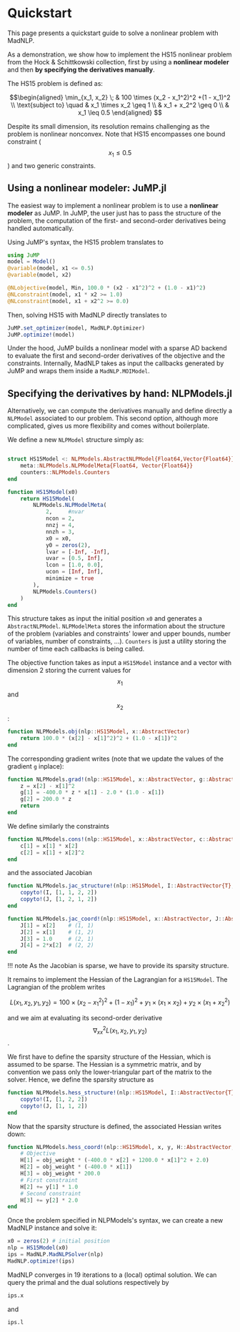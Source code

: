 # Quickstart

This page presents a quickstart guide to solve
a nonlinear problem with MadNLP.

As a demonstration, we show how to implement
the HS15 nonlinear problem from the Hock & Schittkowski collection,
first by using a **nonlinear modeler** and then **by specifying the derivatives manually**.

The HS15 problem is defined as:
```math
\begin{aligned}
\min_{x_1, x_2} \; &   100 \times (x_2 - x_1^2)^2 +(1 - x_1)^2 \\
\text{subject to} \quad &  x_1  \times x_2 \geq 1 \\
        & x_1 + x_2^2 \geq 0 \\
        & x_1 \leq 0.5
\end{aligned}

```
Despite its small dimension, its resolution remains challenging
as the problem is nonlinear nonconvex. Note that HS15 encompasses
one bound constraint ($$x_1 \leq 0.5$$) and two generic constraints.


## Using a nonlinear modeler: JuMP.jl

The easiest way to implement a nonlinear problem is
to use a **nonlinear modeler** as JuMP.
In JuMP, the user just has to pass the structure of the problem,
the computation of the first- and second-order derivatives being
handled automatically.

Using JuMP's syntax, the HS15 problem translates to
```julia
using JuMP
model = Model()
@variable(model, x1 <= 0.5)
@variable(model, x2)

@NLobjective(model, Min, 100.0 * (x2 - x1^2)^2 + (1.0 - x1)^2)
@NLconstraint(model, x1 * x2 >= 1.0)
@NLconstraint(model, x1 + x2^2 >= 0.0)

```

Then, solving HS15 with MadNLP directly translates to
```julia
JuMP.set_optimizer(model, MadNLP.Optimizer)
JuMP.optimize!(model)

```

Under the hood, JuMP builds a nonlinear model with a
sparse AD backend to evaluate the first and second-order
derivatives of the objective and the constraints. Internally,
MadNLP takes as input the callbacks generated by JuMP
and wraps them inside a `MadNLP.MOIModel`.


## Specifying the derivatives by hand: NLPModels.jl

Alternatively, we can compute the derivatives manually
and define directly a `NLPModel` associated to our problem.
This second option, although more complicated, gives
us more flexibility and comes without boilerplate.

We define a new `NLPModel` structure simply as:
```julia

struct HS15Model <: NLPModels.AbstractNLPModel{Float64,Vector{Float64}}
    meta::NLPModels.NLPModelMeta{Float64, Vector{Float64}}
    counters::NLPModels.Counters
end

function HS15Model(x0)
    return HS15Model(
        NLPModels.NLPModelMeta(
            2,     #nvar
            ncon = 2,
            nnzj = 4,
            nnzh = 3,
            x0 = x0,
            y0 = zeros(2),
            lvar = [-Inf, -Inf],
            uvar = [0.5, Inf],
            lcon = [1.0, 0.0],
            ucon = [Inf, Inf],
            minimize = true
        ),
        NLPModels.Counters()
    )
end
```
This structure takes as input the initial position `x0` and generates
a `AbstractNLPModel`. `NLPModelMeta` stores the information about
the structure of the problem (variables and constraints' lower and upper bounds,
number of variables, number of constraints, ...). `Counters` is just a utility
storing the number of time each callbacks is being called.

The objective function takes as input a `HS15Model` instance
and a vector with dimension 2 storing the current values for $$x_1$$ and $$x_2$$:
```julia
function NLPModels.obj(nlp::HS15Model, x::AbstractVector)
    return 100.0 * (x[2] - x[1]^2)^2 + (1.0 - x[1])^2
end
```
The corresponding gradient writes (note that we update the values of the gradient
`g` inplace):
```julia
function NLPModels.grad!(nlp::HS15Model, x::AbstractVector, g::AbstractVector)
    z = x[2] - x[1]^2
    g[1] = -400.0 * z * x[1] - 2.0 * (1.0 - x[1])
    g[2] = 200.0 * z
    return
end
```

We define similarly the constraints
```julia
function NLPModels.cons!(nlp::HS15Model, x::AbstractVector, c::AbstractVector)
    c[1] = x[1] * x[2]
    c[2] = x[1] + x[2]^2
end
```
and the associated Jacobian
```julia
function NLPModels.jac_structure!(nlp::HS15Model, I::AbstractVector{T}, J::AbstractVector{T}) where T
    copyto!(I, [1, 1, 2, 2])
    copyto!(J, [1, 2, 1, 2])
end

function NLPModels.jac_coord!(nlp::HS15Model, x::AbstractVector, J::AbstractVector)
    J[1] = x[2]    # (1, 1)
    J[2] = x[1]    # (1, 2)
    J[3] = 1.0     # (2, 1)
    J[4] = 2*x[2]  # (2, 2)
end
```

!!! note
    As the Jacobian is sparse, we have to provide its sparsity structure.


It remains to implement the Hessian of the Lagrangian for a `HS15Model`.
The Lagrangian of the problem writes
```math
L(x_1, x_2, y_1, y_2) = 100 \times (x_2 - x_1^2)^2 +(1 - x_1)^2
+ y_1 \times (x_1 \times x_2) + y_2 \times (x_1 + x_2^2)
```
and we aim at evaluating its second-order derivative $$\nabla^2_{xx}L(x_1, x_2, y_1, y_2)$$.

We first have to define the sparsity structure of the Hessian, which is
assumed to be sparse. The Hessian is a symmetric matrix, and by convention
we pass only the lower-triangular part of the matrix to the solver. Hence,
we define the sparsity structure as
```julia
function NLPModels.hess_structure!(nlp::HS15Model, I::AbstractVector{T}, J::AbstractVector{T}) where T
    copyto!(I, [1, 2, 2])
    copyto!(J, [1, 1, 2])
end
```

Now that the sparsity structure is defined, the associated Hessian
writes down:
```julia
function NLPModels.hess_coord!(nlp::HS15Model, x, y, H::AbstractVector; obj_weight=1.0)
    # Objective
    H[1] = obj_weight * (-400.0 * x[2] + 1200.0 * x[1]^2 + 2.0)
    H[2] = obj_weight * (-400.0 * x[1])
    H[3] = obj_weight * 200.0
    # First constraint
    H[2] += y[1] * 1.0
    # Second constraint
    H[3] += y[2] * 2.0
end

```

Once the problem specified in NLPModels's syntax, we can create
a new MadNLP instance and solve it:
```julia
x0 = zeros(2) # initial position
nlp = HS15Model(x0)
ips = MadNLP.MadNLPSolver(nlp)
MadNLP.optimize!(ips)

```

MadNLP converges in 19 iterations to a (local) optimal solution.
We can query the primal and the dual solutions respectively by
```julia
ips.x
```
and
```
ips.l
```
